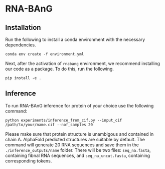 # RNA-BAnG

## Installation
Run the following to install a conda environment with the necessary dependencies.
```
conda env create -f environment.yml
```
Next, after the activation of ```rnabang``` environment, we recommend installing our code as a package. To do this, run the following.
```
pip install -e .
```
## Inference
To run RNA-BAnG inference for protein of your choice use the following command:
```
python experiments/inference_from_cif.py --input_cif /path/to/your/name.cif --nof_samples 20
```
Please make sure that protein structure is unambigous and contained in chain A. AlphaFold predicted structures are suitable by default. 
The command will generate 20 RNA sequences and save them in the ```./inference_outputs/name``` folder. There will be two files: ```seq_na.fasta```, containing fibnal RNA sequences, and ```seq_na_uncut.fasta```, containing corresponding tokens.
